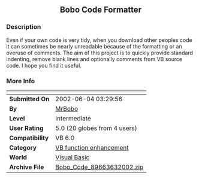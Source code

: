 ﻿<div align="center">

## Bobo Code Formatter


</div>

### Description

Even if your own code is very tidy, when you download other peoples code it can sometimes be nearly unreadable because of the formatting or an overuse of comments. The aim of this project is to quickly provide standard indenting, remove blank lines and optionally comments from VB source code. I hope you find it useful.
 
### More Info
 


<span>             |<span>
---                |---
**Submitted On**   |2002-06-04 03:29:56
**By**             |[MrBobo](https://github.com/Planet-Source-Code/PSCIndex/blob/master/ByAuthor/mrbobo.md)
**Level**          |Intermediate
**User Rating**    |5.0 (20 globes from 4 users)
**Compatibility**  |VB 6\.0
**Category**       |[VB function enhancement](https://github.com/Planet-Source-Code/PSCIndex/blob/master/ByCategory/vb-function-enhancement__1-25.md)
**World**          |[Visual Basic](https://github.com/Planet-Source-Code/PSCIndex/blob/master/ByWorld/visual-basic.md)
**Archive File**   |[Bobo\_Code\_89663632002\.zip](https://github.com/Planet-Source-Code/mrbobo-bobo-code-formatter__1-35442/archive/master.zip)








